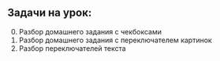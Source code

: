 ## Задачи на урок:

0. Разбор домашнего задания с чекбоксами
0. Разбор домашнего задания с переключателем картинок
1. Разбор переключателей текста